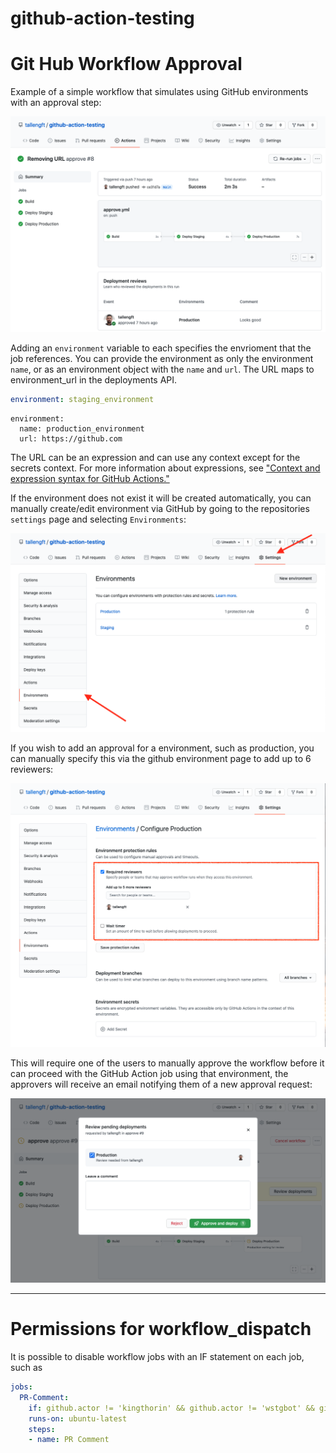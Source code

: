 # github-action-testing

# Git Hub Workflow Approval
Example of a simple workflow that simulates using GitHub environments with an approval step:

![approve-wrokflow](./docs/approve-wrokflow.png)

Adding an `environment` variable to each specifies the envrioment that the job references. You can provide the environment as only the environment `name`, or as an environment object with the `name` and `url`. The URL maps to environment_url in the deployments API.

```yml
environment: staging_environment
```

```
environment:
  name: production_environment
  url: https://github.com
```

The URL can be an expression and can use any context except for the secrets context. For more information about expressions, see ["Context and expression syntax for GitHub Actions."](https://docs.github.com/en/actions/reference/context-and-expression-syntax-for-github-actions)

If the environment does not exist it will be created automatically, you can manually create/edit environment via GitHub by going to the repositories `settings` page and selecting `Environments`:

![approve-environment](./docs/approve-environment.png)

If you wish to add an approval for a environment, such as production, you can manually specify this via the github environment page to add up to 6 reviewers:

![approve-environment-settings](./docs/approve-environment-settings.png)

This will require one of the users to manually approve the workflow before it can proceed with the GitHub Action job using that environment, the approvers will receive an email notifying them of a new approval request:

![approve-approval](./docs/approve-approval.png)

---

# Permissions for workflow_dispatch
It is possible to disable workflow jobs with an IF statement on each job, such as

```yml
jobs:
  PR-Comment:
    if: github.actor != 'kingthorin' && github.actor != 'wstgbot' && github.actor != 'ThunderSon' && github.actor != 'rejahrehim' && github.actor != 'victoriadrake'  
    runs-on: ubuntu-latest
    steps:
    - name: PR Comment
```